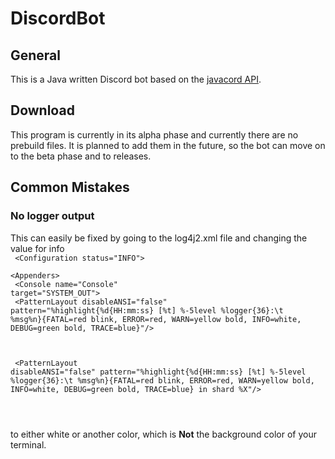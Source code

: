 # DiscordBot
## General
This is a Java written Discord bot based on the [javacord API](https://github.com/Javacord/Javacord).

## Download
This program is currently in its alpha phase and currently there are no prebuild files. It is planned to add them in the future, so the bot can move on to the beta phase and to releases.

## Common Mistakes
### No logger output
This can easily be fixed by going to the log4j2.xml file and changing the value for info
<br>
<code> 
\<Configuration status="INFO"><br>
    \<Appenders\><br>
        \<Console name="Console" target="SYSTEM_OUT"\><br>
            \<PatternLayout disableANSI="false" pattern="%highlight{%d{HH:mm:ss} \[%t] %-5level %logger{36}:\t %msg%n}{FATAL=red blink, ERROR=red, WARN=yellow bold, INFO=white, DEBUG=green bold, TRACE=blue}"/><br>
        </Console><br>
        <Console name="BotLevel" target="SYSTEM_OUT"><br>
            \<PatternLayout disableANSI="false" pattern="%highlight{%d{HH:mm:ss} \[%t] %-5level %logger{36}:\t %msg%n}{FATAL=red blink, ERROR=red, WARN=yellow bold, INFO=white, DEBUG=green bold, TRACE=blue} in shard %X"/><br>
        </Console><br>
    </Appenders><br>
</code>
<br>
to either white or another color, which is **Not** the background color of your terminal.
